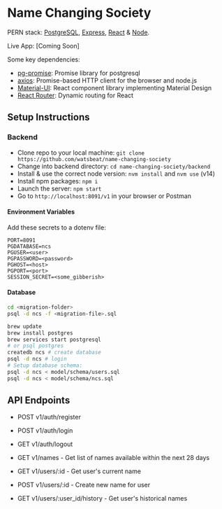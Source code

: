 # Name Changing Society

PERN stack: [PostgreSQL](https://www.postgresql.org), [Express](https://expressjs.com), [React](https://reactjs.org) & [Node](https://nodejs.org/en/).

Live App: [Coming Soon]

Some key dependencies:

- [pg-promise](https://github.com/vitaly-t/pg-promise): Promise library for postgresql
- [axios](https://github.com/axios/axios): Promise-based HTTP client for the browser and node.js
- [Material-UI](https://material-ui.com): React component library implementing Material Design
- [React Router](https://github.com/ReactTraining/react-router#readme): Dynamic routing for React

## Setup Instructions

### Backend

- Clone repo to your local machine: `git clone https://github.com/watsbeat/name-changing-society`
- Change into backend directory: `cd name-changing-society/backend`
- Install & use the correct node version: `nvm install` and `nvm use` (v14)
- Install npm packages: `npm i`
- Launch the server: `npm start`
- Go to `http://localhost:8091/v1` in your browser or Postman

#### Environment Variables

Add these secrets to a dotenv file:

```env
PORT=8091
PGDATABASE=ncs
PGUSER=<user>
PGPASSWORD=<password>
PGHOST=<host>
PGPORT=<port>
SESSION_SECRET=<some_gibberish>
```

#### Database

```bash
cd <migration-folder>
psql -d ncs -f <migration-file>.sql
```

```bash
brew update
brew install postgres
brew services start postgresql
# or psql postgres
createdb ncs # create database
psql -d ncs # login
# Setup database schema:
psql -d ncs < model/schema/users.sql
psql -d ncs < model/schema/ncs.sql
```

## API Endpoints

- POST v1/auth/register
- POST v1/auth/login
- GET v1/auth/logout

- GET v1/names - Get list of names available within the next 28 days

- GET v1/users/:id - Get user's current name
- POST v1/users/:id - Create new name for user
- GET v1/users/:user_id/history - Get user's historical names
